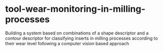 # tool-wear-monitoring-in-milling-processes
Building a  system based on combinations of a shape descriptor and a contour descriptor for classifying inserts in milling processes according to their wear level following a computer vision based approach
